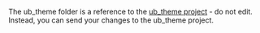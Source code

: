 The ub_theme folder is a reference to the [ub_theme project](https://github.com/useblocks/ub_theme) - do not edit.
Instead, you can send your changes to the ub_theme project.